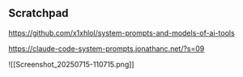 ## Scratchpad

https://github.com/x1xhlol/system-prompts-and-models-of-ai-tools

https://claude-code-system-prompts.jonathanc.net/?s=09

![[Screenshot_20250715-110715.png]]